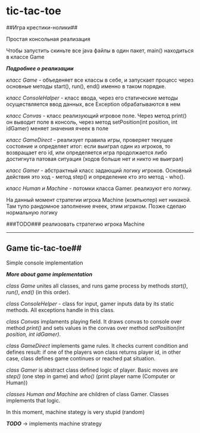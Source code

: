 # tic-tac-toe

##Игра крестики-нолики##

Простая консольная реализация

Чтобы запустить скиньте все java файлы в один пакет,
main() находиться в классе Game

***Подробнее о реализации***

*класс Game* - объеденяет все классы в себе, и запускает процесс через основные методы start(), run(), end() именно в таком порядке.

*класс ConsoleHalper* - класс ввода, через его статические методы осуществляется ввод данных, все Exception обрабатываются в нем

*класс Convas* - класс реализующий игровое поле. Через метод print() он выводит поле в консоль, через метод setPosition(int position, int idGamer) меняет значения ячеек в поле

*класс GameDirect* - реализует правила игры, проверяет текущее состояние и определяет итог: если выиграл один из игроков, то возвращает его id, или определяется игра продолжается либо достигнута патовая ситуация (ходов больше нет и никто не выиграл)

*класс Gamer* - абстрактный класс задающий логику игроков. Основный действия это ход - метод step() и определение кто это метод - who().

*класс Human и Machine* - потомки класса Gamer. реализуют его логику.

На данный момент стратегии игрока Machine (компьютер) нет никакой. Там тупо рандомное заполнение ячеек, этим играком. Позже сделаю нормальную логику

###TODO###
реализовать стратегию игрока Machine

--------------------------------------------------------
## Game tic-tac-toe##

Simple console implementation

***More about game implementation***

*class Game* unites all classes, and runs game process by methods *start()*, *run()*, *end()* (in this order).

*class ConsoleHelper* - class for input, gamer inputs data by its static methods. All exceptions handle in this class.

*class Convas* implaments playing field. It draws convas to console over method *print()* and sets values in the convas over method *setPosition(int position, int idGamer)*.

*class GameDirect* implements game rules. It checks current condition and defines result: if one of the players won class returns player id, in other case, class defines game continues or reached pat situation.

*class Gamer* is abstract class defined logic of player. Basic moves are *step()* (one step in game) and *who()* (print player name (Computer or Human))

*classes Human and Machine* are children of class Gamer. Classes implements that logic.

In this moment, machine stategy is very stupid (random)

***TODO*** -> implements machine strategy
